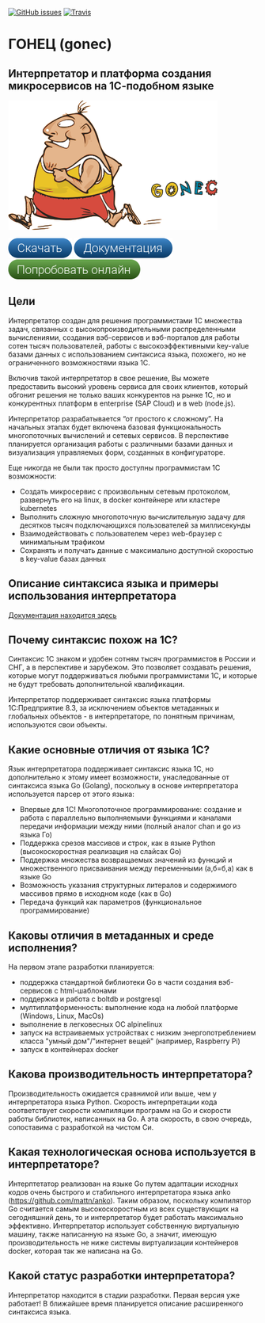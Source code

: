 [![GitHub issues](https://img.shields.io/github/issues/covrom/gonec.svg)](https://github.com/covrom/gonec/issues) [![Travis](https://travis-ci.org/covrom/gonec.svg?branch=master)](https://github.com/covrom/gonec/releases)

# ГОНЕЦ (gonec)
## Интерпретатор и платформа создания микросервисов на 1С-подобном языке

[![Gonec Logo](/gonec.png)](https://github.com/covrom/gonec/releases)

[![Download](/button_down.png)](https://github.com/covrom/gonec/releases)
[![Docs](/button_doc.png)](https://github.com/covrom/gonec/wiki)
[![Demo](/button_play.png)](https://gonec.herokuapp.com/)

## Цели

Интерпретатор создан для решения программистами 1С множества задач, связанных с высокопроизводительными распределенными вычислениями, создания вэб-сервисов и вэб-порталов для работы сотен тысяч пользователей, работы с высокоэффективными key-value базами данных с использованием синтаксиса языка, похожего, но не ограниченного возможностями языка 1С.

Включив такой интерпретатор в свое решение, Вы можете предоставить высокий уровень сервиса для своих клиентов, который обгонит решения не только ваших конкурентов на рынке 1С, но и конкурентных платформ в enterprise (SAP Cloud) и в web (node.js).

Интерпретатор разрабатывается “от простого к сложному”. На начальных этапах будет включена базовая функциональность многопоточных вычислений и сетевых сервисов. В перспективе планируется организация работы с различными базами данных и визуализация управляемых форм, созданных в конфигураторе.

Еще никогда не были так просто доступны программистам 1С возможности:
* Создать микросервис с произвольным сетевым протоколом, развернуть его на linux, в docker контейнере или кластере kubernetes
* Выполнить сложную многопоточную вычислительную задачу для десятков тысяч подключающихся пользователей за миллисекунды
* Взаимодействовать с пользователем через web-браузер с минимальным трафиком
* Сохранять и получать данные с максимально доступной скоростью в key-value базах данных

## Описание синтаксиса языка и примеры использования интерпретатора

[Документация находится здесь](https://github.com/covrom/gonec/wiki)

## Почему синтаксис похож на 1С?

Синтаксис 1С знаком и удобен сотням тысяч программистов в России и СНГ, а в перспективе и зарубежом. Это позволяет создавать решения, которые могут поддерживаться любыми программистами 1С, и которые не будут требовать дополнительной квалификации.

Интерпретатор поддерживает синтаксис языка платформы 1С:Предприятие 8.3, за исключением объектов метаданных и глобальных объектов - в интерпретаторе, по понятным причинам, используются свои объекты.

## Какие основные отличия от языка 1С?
Язык интерпретатора поддерживает синтаксис языка 1С, но дополнительно к этому имеет возможности, унаследованные от синтаксиса языка Go (Golang), поскольку в основе интерпретатора используется парсер от этого языка:
* Впервые для 1С! Многопоточное программирование: создание и работа с параллельно выполняемыми функциями и каналами передачи информации между ними (полный аналог chan и go из языка Го)
* Поддержка срезов массивов и строк, как в языке Python (высокоскоростная реализация на слайсах Go)
* Поддержка множества возвращаемых значений из функций и множественного присваивания между переменными (а,б=б,а) как в языке Go
* Возможность указания структурных литералов и содержимого массивов прямо в исходном коде (как в Go)
* Передача функций как параметров (функциональное программирование)

## Каковы отличия в метаданных и среде исполнения?
На первом этапе разработки планируется:
* поддержка стандартной библиотеки Go в части создания вэб-сервисов с html-шаблонами
* поддержка и работа с boltdb и postgresql
* мултиплатформенность: выполнение кода на любой платформе (Windows, Linux, MacOs)
* выполнение в легковесных ОС alpinelinux
* запуск на встраиваемых устройствах с низким энергопотреблением класса "умный дом"/"интернет вещей" (например, Raspberry Pi)
* запуск в контейнерах docker

## Какова производительность интерпретатора?
Производительность ожидается сравнимой или выше, чем у интерпретатора языка Python.
Скорость интерпретации кода соответствует скорости компиляции программ на Go и скорости работы библиотек, написанных на Go.
А эта скорость, в свою очередь, сопоставима с разработкой на чистом Си.

## Какая технологическая основа используется в интерпретаторе?
Интерптетатор реализован на языке Go путем адаптации исходных кодов очень быстрого и стабильного интерпретатора языка anko (https://github.com/mattn/anko).
Таким образом, поскольку компилятор Go считается самым высокоскоростным из всех существующих на сегодняшний день, то и интерпретатор будет работать максимально эффективно.
Интерпретатор использует собственную виртуальную машину, также написанную на языке Go, а значит, имеющую производительность не ниже системы виртуализации контейнеров docker, которая так же написана на Go.

## Какой статус разработки интерпретатора?
Интерпретатор находится в стадии разработки.
Первая версия уже работает!
В ближайшее время планируется описание расширенного синтаксиса языка.
